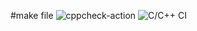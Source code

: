 #make file
![cppcheck-action](https://github.com/99002761/activity/workflows/cppcheck-action/badge.svg)
![C/C++ CI](https://github.com/99002761/activity/workflows/C/C++%20CI/badge.svg)

